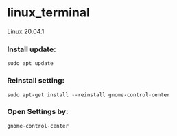 # linux_terminal
Linux 20.04.1
### Install update:
    sudo apt update
### Reinstall setting:
    sudo apt-get install --reinstall gnome-control-center
### Open Settings by:
    gnome-control-center

